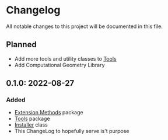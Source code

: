 # Changelog
All notable changes to this project will be documented in this file.

## Planned
- Add more tools and utility classes to [Tools]
- Add Computational Geometry Library

## 0.1.0: 2022-08-27
### Added
- [Extension Methods] package
- [Tools] package
- [Installer] class
- This ChangeLog to hopefully serve is't purpose

[Extension Methods]: https://github.com/NateArasti/UnityExtensions/tree/UnityExtensions-Methods
[Tools]: https://github.com/NateArasti/UnityExtensions/tree/UnityExtensions-Tools
[Installer]: https://github.com/NateArasti/UnityExtensions/tree/UnityExtensions-PackagesInstaller
